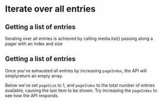 <!--METADATA
{
  "icon": "image",
  "hidden": true,
  "summary": "How to list all entries for a given partner"
}
-->

# Iterate over all entries


## Getting a list of entries
Iterating over all entries is achieved by calling media.list() passing along a pager with an index and size

<!--APICALL
{
  "method": "get",
  "path": "/service/media/action/list",
  "parameters": [
    {
      "name": "pager[pageSize]"
    },
    {
      "name": "pager[pageIndex]"
    }
  ]
}
-->

## Getting a list of entries
Once you've exhausted all entries by increasing `pageIndex`, the API will simplyreturn an empty array.

Below we've set `pageSize` to 1, and `pageIndex` to the total number of entries available,  causing the last item to be shown. Try increasing the `pageIndex` to see how the API responds.

<!--APICALL
{
  "method": "get",
  "path": "/service/media/action/list",
  "parameters": [
    {
      "name": "pager[pageSize]",
      "x-consoleDefault": 1
    },
    {
      "name": "pager[pageIndex]",
      "dynamicValue": {
        "fromStep": 0,
        "value": "totalCount"
      }
    }
  ]
}
-->
